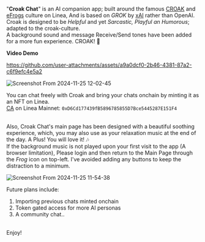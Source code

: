 "**Croak Chat**" is an AI companion app; built around the famous [CROAK](https://croakonlinea.eth.limo/) and [eFrogs](https://efrogs.eth.limo/) culture on Linea, 
And is based on _GROK_ by [xAI](https://x.ai/) rather than OpenAI.
Croak is designed to be _Helpful_ and yet _Sarcastic, Playful an Humorous_; adapted to the croak-culture.
<br/>A background sound and message Receive/Send tones have been added for a more fun experience. CROAK! 🐸<br/>

**Video Demo**


https://github.com/user-attachments/assets/a9a0dcf0-2b46-4381-87a2-c6f9efc4e5a2





![Screenshot From 2024-11-25 12-02-45](https://github.com/user-attachments/assets/d8c285d2-0703-4b56-9479-786c9cb0915b)

You can chat freely with Croak and bring your chats onchain by minting it as an NFT on Linea.
<br/>[CA](https://lineascan.build/token/0xd6cd177439fb5896785855d7bce5445287e151f4) on Linea Mainnet: ``0xD6Cd177439fB5896785855D7Bce5445287E151F4``<br/><br/>

Also, Croak Chat's main page has been designed with a beautiful soothing experience, which, you may also use as your relaxation music at the end of the day. A Plus! You will love it! 🎶
<br/>If the background music is not played upon your first visit to the app (A browser limitation), Please login and then return to the Main Page through the _Frog_ icon on top-left. I've avoided adding any buttons to keep the distraction to a minimum.<br/>

![Screenshot From 2024-11-25 11-54-38](https://github.com/user-attachments/assets/652be287-85d5-45e3-8941-1584dd350039)

Future plans include:
1) Importing previous chats minted onchain
2) Token gated access for more AI personas
3) A community chat..

<br/>Enjoy!
